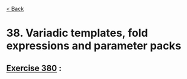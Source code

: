 [< Back](README.md)

# 38. Variadic templates, fold expressions and parameter packs

## [Exercise 380][1] : 

[1]: 38_exercises.cpp
